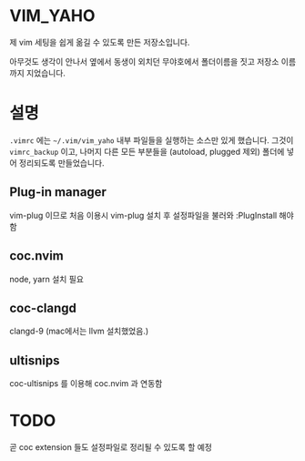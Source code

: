 # VIM_YAHO
제 vim 세팅을 쉽게 옮길 수 있도록 만든 저장소입니다.

아무것도 생각이 안나서 옆에서 동생이 외치던 무야호에서 폴더이름을 짓고 저장소 이름까지 지었습니다.

# 설명
`.vimrc` 에는 `~/.vim/vim_yaho` 내부 파일들을 실행하는 소스만 있게 했습니다.
그것이 `vimrc_backup` 이고, 나머지 다른 모든 부분들을 (autoload, plugged 제외) 폴더에 넣어 정리되도록 만들었습니다.

## Plug-in manager
vim-plug 이므로 처음 이용시 vim-plug 설치 후 설정파일을 불러와 :PlugInstall 해야 함

## coc.nvim
node, yarn 설치 필요

## coc-clangd
clangd-9 (mac에서는 llvm 설치했었음.)

## ultisnips
coc-ultisnips 를 이용해 coc.nvim 과 연동함

# TODO
곧 coc extension 들도 설정파일로 정리될 수 있도록 할 예정
